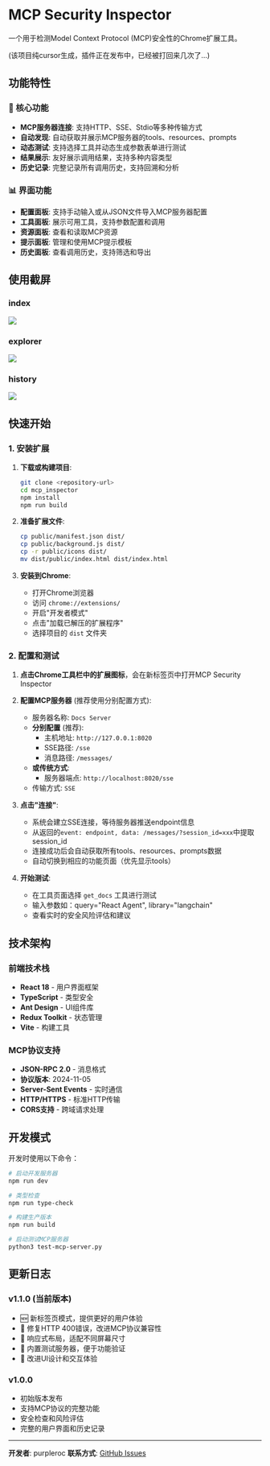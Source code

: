 # MCP Security Inspector

一个用于检测Model Context Protocol (MCP)安全性的Chrome扩展工具。

(该项目纯cursor生成，插件正在发布中，已经被打回来几次了...)

## 功能特性

### 🔧 核心功能
- **MCP服务器连接**: 支持HTTP、SSE、Stdio等多种传输方式
- **自动发现**: 自动获取并展示MCP服务器的tools、resources、prompts
- **动态测试**: 支持选择工具并动态生成参数表单进行测试
- **结果展示**: 友好展示调用结果，支持多种内容类型
- **历史记录**: 完整记录所有调用历史，支持回溯和分析

### 📊 界面功能
- **配置面板**: 支持手动输入或从JSON文件导入MCP服务器配置
- **工具面板**: 展示可用工具，支持参数配置和调用
- **资源面板**: 查看和读取MCP资源
- **提示面板**: 管理和使用MCP提示模板
- **历史面板**: 查看调用历史，支持筛选和导出

## 使用截屏
### index
![](./images/index.png)

### explorer
![](./images/explorer.png)

### history
![](./images/history.png)

## 快速开始

### 1. 安装扩展

1. **下载或构建项目**:
   ```bash
   git clone <repository-url>
   cd mcp_inspector
   npm install
   npm run build
   ```

2. **准备扩展文件**:
   ```bash
   cp public/manifest.json dist/
   cp public/background.js dist/
   cp -r public/icons dist/
   mv dist/public/index.html dist/index.html
   ```

3. **安装到Chrome**:
   - 打开Chrome浏览器
   - 访问 `chrome://extensions/`
   - 开启"开发者模式"
   - 点击"加载已解压的扩展程序"
   - 选择项目的 `dist` 文件夹

### 2. 配置和测试

1. **点击Chrome工具栏中的扩展图标**，会在新标签页中打开MCP Security Inspector

2. **配置MCP服务器** (推荐使用分别配置方式):
   - 服务器名称: `Docs Server`
   - **分别配置** (推荐):
     - 主机地址: `http://127.0.0.1:8020`
     - SSE路径: `/sse`
     - 消息路径: `/messages/`
   - **或传统方式**:
     - 服务器端点: `http://localhost:8020/sse`
   - 传输方式: `SSE`

3. **点击"连接"**:
   - 系统会建立SSE连接，等待服务器推送endpoint信息
   - 从返回的`event: endpoint, data: /messages/?session_id=xxx`中提取session_id
   - 连接成功后会自动获取所有tools、resources、prompts数据
   - 自动切换到相应的功能页面（优先显示tools）

4. **开始测试**:
   - 在工具页面选择 `get_docs` 工具进行测试
   - 输入参数如：query="React Agent", library="langchain"
   - 查看实时的安全风险评估和建议

## 技术架构

### 前端技术栈
- **React 18** - 用户界面框架
- **TypeScript** - 类型安全
- **Ant Design** - UI组件库
- **Redux Toolkit** - 状态管理
- **Vite** - 构建工具

### MCP协议支持
- **JSON-RPC 2.0** - 消息格式
- **协议版本**: 2024-11-05
- **Server-Sent Events** - 实时通信
- **HTTP/HTTPS** - 标准HTTP传输
- **CORS支持** - 跨域请求处理

## 开发模式

开发时使用以下命令：

```bash
# 启动开发服务器
npm run dev

# 类型检查
npm run type-check

# 构建生产版本
npm run build

# 启动测试MCP服务器
python3 test-mcp-server.py
```

## 更新日志

### v1.1.0 (当前版本)
- 🆕 新标签页模式，提供更好的用户体验
- 🔧 修复HTTP 400错误，改进MCP协议兼容性
- 📱 响应式布局，适配不同屏幕尺寸
- 🧪 内置测试服务器，便于功能验证
- 🎨 改进UI设计和交互体验

### v1.0.0
- 初始版本发布
- 支持MCP协议的完整功能
- 安全检查和风险评估
- 完整的用户界面和历史记录

---

**开发者**: purpleroc
**联系方式**: [GitHub Issues](https://github.com/purpleroc/mcp-security-inspector/issues) 